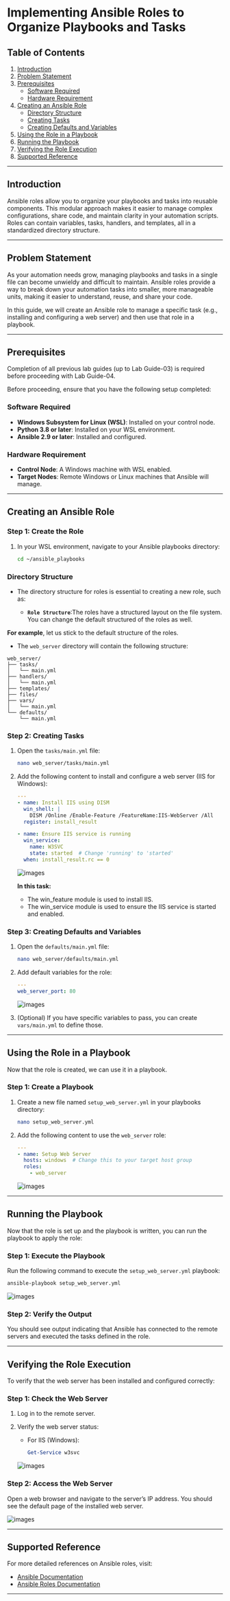 # Implementing Ansible Roles to Organize Playbooks and Tasks

## Table of Contents
1. [Introduction](#introduction)
2. [Problem Statement](#problem-statement)
3. [Prerequisites](#prerequisites)
   - [Software Required](#software-required)
   - [Hardware Requirement](#hardware-requirement)
4. [Creating an Ansible Role](#creating-an-ansible-role)
   - [Directory Structure](#directory-structure)
   - [Creating Tasks](#creating-tasks)
   - [Creating Defaults and Variables](#creating-defaults-and-variables)
5. [Using the Role in a Playbook](#using-the-role-in-a-playbook)
6. [Running the Playbook](#running-the-playbook)
7. [Verifying the Role Execution](#verifying-the-role-execution)
8. [Supported Reference](#supported-reference)

---

## Introduction

Ansible roles allow you to organize your playbooks and tasks into reusable components. This modular approach makes it easier to manage complex configurations, share code, and maintain clarity in your automation scripts. Roles can contain variables, tasks, handlers, and templates, all in a standardized directory structure.

---

## Problem Statement

As your automation needs grow, managing playbooks and tasks in a single file can become unwieldy and difficult to maintain. Ansible roles provide a way to break down your automation tasks into smaller, more manageable units, making it easier to understand, reuse, and share your code.

In this guide, we will create an Ansible role to manage a specific task (e.g., installing and configuring a web server) and then use that role in a playbook.

---

## Prerequisites
Completion of all previous lab guides (up to Lab Guide-03) is required before proceeding with Lab Guide-04.

Before proceeding, ensure that you have the following setup completed:

### Software Required
- **Windows Subsystem for Linux (WSL)**: Installed on your control node.
- **Python 3.8 or later**: Installed on your WSL environment.
- **Ansible 2.9 or later**: Installed and configured.

### Hardware Requirement
- **Control Node**: A Windows machine with WSL enabled.
- **Target Nodes**: Remote Windows or Linux machines that Ansible will manage.

---

## Creating an Ansible Role

### Step 1: Create the Role

1. In your WSL environment, navigate to your Ansible playbooks directory:

   ```bash
   cd ~/ansible_playbooks
   ```

### Directory Structure

* The directory structure for roles is essential to creating a new role, such as:

  * **`Role Structure`**:The roles have a structured layout on the file system. You can change the default structured of the roles as well.

**For example**, let us stick to the default structure of the roles.

* The `web_server` directory will contain the following structure:

```
web_server/
├── tasks/
│   └── main.yml
├── handlers/
│   └── main.yml
├── templates/
├── files/
├── vars/
│   └── main.yml
└── defaults/
    └── main.yml
```

### Step 2: Creating Tasks

1. Open the `tasks/main.yml` file:

   ```bash
   nano web_server/tasks/main.yml
   ```

2. Add the following content to install and configure a web server (IIS for Windows):

   ```yaml
   ---
   - name: Install IIS using DISM
     win_shell: |
       DISM /Online /Enable-Feature /FeatureName:IIS-WebServer /All
     register: install_result
   
   - name: Ensure IIS service is running
     win_service:
       name: W3SVC
       state: started  # Change 'running' to 'started'
     when: install_result.rc == 0
   ```

   ![images](../Ansible/images/ansible-26.png)

   **In this task:**

    - The win_feature module is used to install IIS.
    - The win_service module is used to ensure the IIS service is started and enabled.

### Step 3: Creating Defaults and Variables

1. Open the `defaults/main.yml` file:
   ```bash
   nano web_server/defaults/main.yml
   ```

2. Add default variables for the role:
   ```yaml
   ---
   web_server_port: 80
   ```

   ![images](../Ansible/images/ansible-27.png)

3. (Optional) If you have specific variables to pass, you can create `vars/main.yml` to define those.

---

## Using the Role in a Playbook

Now that the role is created, we can use it in a playbook.

### Step 1: Create a Playbook

1. Create a new file named `setup_web_server.yml` in your playbooks directory:
   ```bash
   nano setup_web_server.yml
   ```

2. Add the following content to use the `web_server` role:

   ```yaml
   ---
   - name: Setup Web Server
     hosts: windows  # Change this to your target host group
     roles:
       - web_server
   ```

   ![images](../Ansible/images/ansible-28.png)

---

## Running the Playbook

Now that the role is set up and the playbook is written, you can run the playbook to apply the role:

### Step 1: Execute the Playbook

Run the following command to execute the `setup_web_server.yml` playbook:

```bash
ansible-playbook setup_web_server.yml
```

![images](../Ansible/images/ansible-29.png)

### Step 2: Verify the Output

You should see output indicating that Ansible has connected to the remote servers and executed the tasks defined in the role.

---

## Verifying the Role Execution

To verify that the web server has been installed and configured correctly:

### Step 1: Check the Web Server

1. Log in to the remote server.
2. Verify the web server status:

   - For IIS (Windows):
     ```powershell
     Get-Service w3svc
     ```

   ![images](../Ansible/images/ansible-30.png)

### Step 2: Access the Web Server

Open a web browser and navigate to the server’s IP address. You should see the default page of the installed web server.

![images](../Ansible/images/ansible-31.png)

---

## Supported Reference

For more detailed references on Ansible roles, visit:

- [Ansible Documentation](https://docs.ansible.com/)
- [Ansible Roles Documentation](https://docs.ansible.com/ansible/latest/user_guide/playbooks_reuse.html)

---